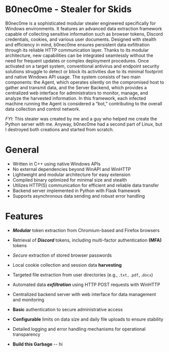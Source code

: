 # B0nec0me - Stealer for Skids
B0nec0me is a sophisticated modular stealer engineered specifically for Windows environments. It features an advanced data extraction framework capable of collecting sensitive information such as browser tokens, Discord credentials, cookies, and various user documents. Designed with stealth and efficiency in mind, b0nec0me ensures persistent data exfiltration through its reliable HTTP communication layer. Thanks to its modular architecture, new capabilities can be integrated seamlessly without the need for frequent updates or complex deployment procedures. Once activated on a target system, conventional antivirus and endpoint security solutions struggle to detect or block its activities due to its minimal footprint and native Windows API usage. The system consists of two main components: the Agent, which operates silently on the compromised host to gather and transmit data, and the Server Backend, which provides a centralized web interface for administrators to monitor, manage, and analyze the harvested information. In this framework, each infected machine running the Agent is considered a “bot,” contributing to the overall data collection and control network.

*FYI*: This stealer was created by me and a guy who helped me create the Python server with me. Anyway, b0nec0me had a second part of Linux, but I destroyed both creations and started from scratch.

# General
- Written in C++ using native Windows APIs
- No external dependencies beyond WinAPI and WinHTTP
- Lightweight and modular architecture for easy extension
- Compiled binary optimized for minimal size and stealth
- Utilizes HTTP(S) communication for efficient and reliable data transfer
- Backend server implemented in Python with Flask framework
- Supports asynchronous data sending and robust error handling

# Features
- ***Modular*** token extraction from Chromium-based and Firefox browsers
- Retrieval of ***Discord*** tokens, including multi-factor authentication **(MFA)** tokens
- *Secure* extraction of stored browser passwords
- Local cookie collection and session data **harvesting**
- Targeted file extraction from user directories (e.g., .`txt,` .`pdf`, .`docx`)
- Automated data ***exfiltration*** using HTTP POST requests with WinHTTP
- Centralized backend server with web interface for data management and monitoring
- **Basic** authentication to secure administrative access
- **Configurable** limits on data size and daily file uploads to ensure stability
- Detailed logging and error handling mechanisms for operational transparency

- **Build this Garbage**
-- hi
